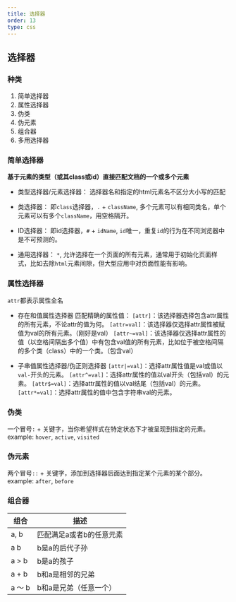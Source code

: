 ```yaml
---
title: 选择器
order: 13
type: css
---
```


## 选择器

### 种类

1. 简单选择器
1. 属性选择器
1. 伪类
1. 伪元素
1. 组合器
1. 多用选择器

### 简单选择器

**基于元素的类型（或其class或id）直接匹配文档的一个或多个元素**

- 类型选择器/元素选择器：
选择器名和指定的html元素名不区分大小写的匹配

- 类选择器：
即`class`选择器，`.` + `className`, 多个元素可以有相同类名，单个元素可以有多个`className`，用空格隔开。

- ID选择器：
即id选择器，`#` + `idName`, `id`唯一，重复`id`的行为在不同浏览器中是不可预测的。

- 通用选择器：
`*`, 允许选择在一个页面的所有元素，通常用于初始化页面样式，比如去除`html`元素间隙，但大型应用中对页面性能有影响。

### 属性选择器
`attr`都表示属性全名

- 存在和值属性选择器
匹配精确的属性值：
`[attr]`：该选择器选择包含attr属性的所有元素，不论attr的值为何。
`[attr=val]`：该选择器仅选择attr属性被赋值为val的所有元素。（刚好是val）
`[attr~=val]`：该选择器仅选择attr属性的值（以空格间隔出多个值）中有包含val值的所有元素，比如位于被空格间隔的多个类（class）中的一个类。（包含val）

- 子串值属性选择器/伪正则选择器
`[attr|=val]`：选择attr属性值是val或值以`val-`开头的元素。
`[attr^=val]`：选择attr属性的值以val开头（包括val）的元素。
`[attr$=val]`：选择attr属性的值以val结尾（包括val）的元素。
`[attr*=val]`：选择attr属性的值中包含字符串val的元素。

### 伪类
一个冒号`:` + 关键字，当你希望样式在特定状态下才被呈现到指定的元素。
example: `hover`, `active`, `visited`

### 伪元素
两个冒号`::` + 关键字，添加到选择器后面达到指定某个元素的某个部分。
example: `after`, `before`

### 组合器
组合 | 描述
--- | ---
a, b | 匹配满足a或者b的任意元素
a b | b是a的后代子孙
a > b | b是a的孩子
a + b | b和a是相邻的兄弟
a ～ b | b和a是兄弟（任意一个）
